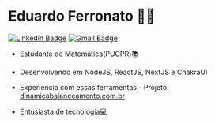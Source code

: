 # Eduardo Ferronato :man_technologist:
[![Linkedin Badge](https://img.shields.io/badge/-LinkedIn-blue?style=for-the-badge&logo=Linkedin&logoColor=white&link=https://www.linkedin.com/in/EduardoFerronato/)](https://www.linkedin.com/in/EduardoFerronato/)
[![Gmail Badge](https://img.shields.io/badge/-Gmail-c14438?style=for-the-badge&logo=Gmail&logoColor=white&link=mailto:edu.fe.guin@gmail.com)](mailto:edu.fe.guin@gmail.com)

- Estudante de Matemática(PUCPR)📚

- Desenvolvendo em NodeJS, ReactJS, NextJS e ChakraUI 

- Experiencia com essas ferramentas - Projeto: [dinamicabalanceamento.com.br](https://www.dinamicabalanceamento.com.br/)

- Entusiasta de tecnologia💻

<!--
**EduardoFerronato** is a ✨ _special_ ✨ repository because its `README.md` (this file) appears on your GitHub profile.

Here are some ideas to get you started:

- 🔭 I’m currently working on ...
- 🌱 I’m currently learning ...
- 👯 I’m looking to collaborate on ...
- 🤔 I’m looking for help with ...
- 💬 Ask me about ...
- 📫 How to reach me: ...
- 😄 Pronouns: ...
- ⚡ Fun fact: ...
-->
